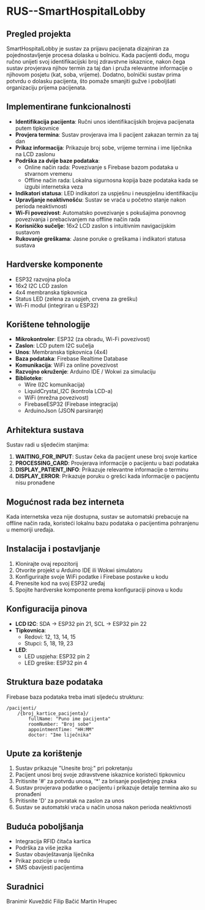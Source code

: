 # RUS--SmartHospitalLobby

## Pregled projekta
SmartHospitalLobby je sustav za prijavu pacijenata dizajniran za pojednostavljenje procesa dolaska u bolnicu. Kada pacijenti dođu, mogu ručno unijeti svoj identifikacijski broj zdravstvne iskaznice, nakon čega sustav provjerava njihov termin za taj dan i pruža relevantne informacije o njihovom posjetu (kat, soba, vrijeme). Dodatno, bolnički sustav prima potvrdu o dolasku pacijenta, što pomaže smanjiti gužve i poboljšati organizaciju prijema pacijenata.

## Implementirane funkcionalnosti
- **Identifikacija pacijenta**: Ručni unos identifikacijskih brojeva pacijenata putem tipkovnice
- **Provjera termina**: Sustav provjerava ima li pacijent zakazan termin za taj dan
- **Prikaz informacija**: Prikazuje broj sobe, vrijeme termina i ime liječnika na LCD zaslonu
- **Podrška za dvije baze podataka**: 
  - Online način rada: Povezivanje s Firebase bazom podataka u stvarnom vremenu 
  - Offline način rada: Lokalna sigurnosna kopija baze podataka kada se izgubi internetska veza
- **Indikatori statusa**: LED indikatori za uspješnu i neuspješnu identifikaciju
- **Upravljanje neaktivnošću**: Sustav se vraća u početno stanje nakon perioda neaktivnosti
- **Wi-Fi povezivost**: Automatsko povezivanje s pokušajima ponovnog povezivanja i prebacivanjem na offline način rada
- **Korisničko sučelje**: 16x2 LCD zaslon s intuitivnim navigacijskim sustavom
- **Rukovanje greškama**: Jasne poruke o greškama i indikatori statusa sustava

## Hardverske komponente
- ESP32 razvojna ploča
- 16x2 I2C LCD zaslon
- 4x4 membranska tipkovnica
- Status LED (zelena za uspjeh, crvena za grešku)
- Wi-Fi modul (integriran u ESP32)

## Korištene tehnologije
- **Mikrokontroler**: ESP32 (za obradu, Wi-Fi povezivost)
- **Zaslon**: LCD putem I2C sučelja
- **Unos**: Membranska tipkovnica (4x4)
- **Baza podataka**: Firebase Realtime Database
- **Komunikacija**: WiFi za online povezivost
- **Razvojno okruženje**: Arduino IDE / Wokwi za simulaciju
- **Biblioteke**:
  - Wire (I2C komunikacija)
  - LiquidCrystal_I2C (kontrola LCD-a)
  - WiFi (mrežna povezivost)
  - FirebaseESP32 (Firebase integracija)
  - ArduinoJson (JSON parsiranje)

## Arhitektura sustava
Sustav radi u sljedećim stanjima:
1. **WAITING_FOR_INPUT**: Sustav čeka da pacijent unese broj svoje kartice
2. **PROCESSING_CARD**: Provjerava informacije o pacijentu u bazi podataka
3. **DISPLAY_PATIENT_INFO**: Prikazuje relevantne informacije o terminu
4. **DISPLAY_ERROR**: Prikazuje poruku o grešci kada informacije o pacijentu nisu pronađene

## Mogućnost rada bez interneta
Kada internetska veza nije dostupna, sustav se automatski prebacuje na offline način rada, koristeći lokalnu bazu podataka o pacijentima pohranjenu u memoriji uređaja.

## Instalacija i postavljanje
1. Klonirajte ovaj repozitorij
2. Otvorite projekt u Arduino IDE ili Wokwi simulatoru
3. Konfigurirajte svoje WiFi podatke i Firebase postavke u kodu
4. Prenesite kod na svoj ESP32 uređaj
5. Spojite hardverske komponente prema konfiguraciji pinova u kodu

## Konfiguracija pinova
- **LCD I2C**: SDA -> ESP32 pin 21, SCL -> ESP32 pin 22
- **Tipkovnica**: 
  - Redovi: 12, 13, 14, 15
  - Stupci: 5, 18, 19, 23
- **LED**:
  - LED uspjeha: ESP32 pin 2
  - LED greške: ESP32 pin 4

## Struktura baze podataka
Firebase baza podataka treba imati sljedeću strukturu:
```
/pacijenti/
    /{broj_kartice_pacijenta}/
        fullName: "Puno ime pacijenta"
        roomNumber: "Broj sobe"
        appointmentTime: "HH:MM"
        doctor: "Ime liječnika"
```

## Upute za korištenje
1. Sustav prikazuje "Unesite broj:" pri pokretanju
2. Pacijent unosi broj svoje zdravstvene iskaznice koristeći tipkovnicu
3. Pritisnite '#' za potvrdu unosa, '*' za brisanje posljednjeg znaka
4. Sustav provjerava podatke o pacijentu i prikazuje detalje termina ako su pronađeni
5. Pritisnite 'D' za povratak na zaslon za unos
6. Sustav se automatski vraća u način unosa nakon perioda neaktivnosti

## Buduća poboljšanja
- Integracija RFID čitača kartica
- Podrška za više jezika
- Sustav obavještavanja liječnika
- Prikaz pozicije u redu
- SMS obavijesti pacijentima


## Suradnici
Branimir Kuveždić
Filip Bačić
Martin Hrupec
